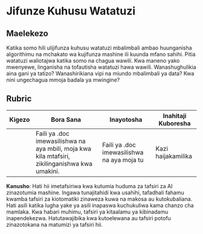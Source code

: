 # Jifunze Kuhusu Watatuzi
## Maelekezo

Katika somo hili ulijifunza kuhusu watatuzi mbalimbali ambao huunganisha algorithimu na mchakato wa kujifunza mashine ili kuunda mfano sahihi. Pitia watatuzi waliotajwa katika somo na chagua wawili. Kwa maneno yako mwenyewe, linganisha na tofautisha watatuzi hawa wawili. Wanashughulikia aina gani ya tatizo? Wanashirikiana vipi na miundo mbalimbali ya data? Kwa nini ungechagua mmoja badala ya mwingine?
## Rubric

| Kigezo   | Bora Sana                                                                                       | Inayotosha                                      | Inahitaji Kuboresha           |
| -------- | ---------------------------------------------------------------------------------------------- | ------------------------------------------------ | ---------------------------- |
|          | Faili ya .doc imewasilishwa na aya mbili, moja kwa kila mtafsiri, zikilinganishwa kwa umakini. | Faili ya .doc imewasilishwa na aya moja tu      | Kazi haijakamilika           |

**Kanusho**:
Hati hii imetafsiriwa kwa kutumia huduma za tafsiri za AI zinazotumia mashine. Ingawa tunajitahidi kwa usahihi, tafadhali fahamu kwamba tafsiri za kiotomatiki zinaweza kuwa na makosa au kutokubaliana. Hati asili katika lugha yake ya asili inapaswa kuchukuliwa kama chanzo cha mamlaka. Kwa habari muhimu, tafsiri ya kitaalamu ya kibinadamu inapendekezwa. Hatutawajibika kwa kutoelewana au tafsiri potofu zinazotokana na matumizi ya tafsiri hii.